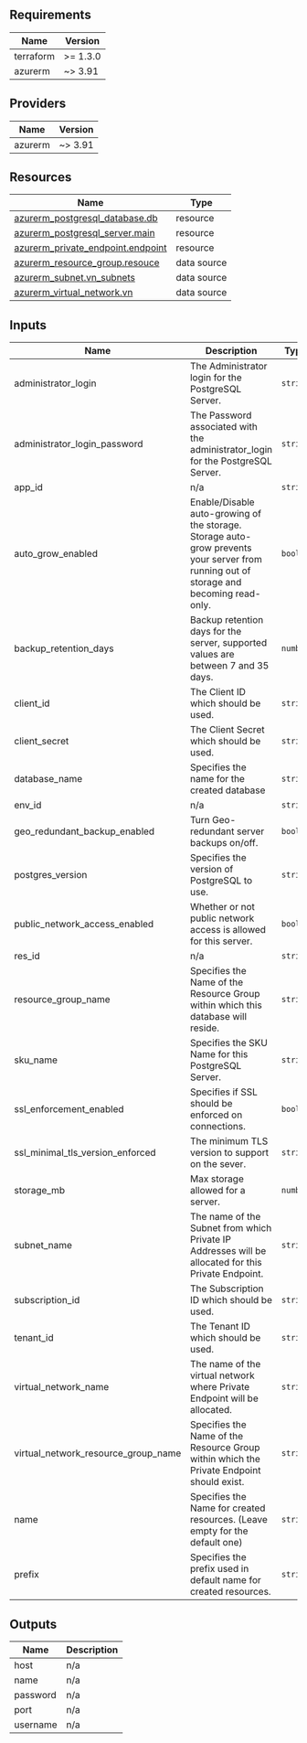 <!-- BEGIN_TF_DOCS -->
## Requirements

| Name | Version |
|------|---------|
| terraform | >= 1.3.0 |
| azurerm | ~> 3.91 |

## Providers

| Name | Version |
|------|---------|
| azurerm | ~> 3.91 |

## Resources

| Name | Type |
|------|------|
| [azurerm_postgresql_database.db](https://registry.terraform.io/providers/hashicorp/azurerm/latest/docs/resources/postgresql_database) | resource |
| [azurerm_postgresql_server.main](https://registry.terraform.io/providers/hashicorp/azurerm/latest/docs/resources/postgresql_server) | resource |
| [azurerm_private_endpoint.endpoint](https://registry.terraform.io/providers/hashicorp/azurerm/latest/docs/resources/private_endpoint) | resource |
| [azurerm_resource_group.resouce](https://registry.terraform.io/providers/hashicorp/azurerm/latest/docs/data-sources/resource_group) | data source |
| [azurerm_subnet.vn_subnets](https://registry.terraform.io/providers/hashicorp/azurerm/latest/docs/data-sources/subnet) | data source |
| [azurerm_virtual_network.vn](https://registry.terraform.io/providers/hashicorp/azurerm/latest/docs/data-sources/virtual_network) | data source |

## Inputs

| Name | Description | Type | Default | Required |
|------|-------------|------|---------|:--------:|
| administrator\_login | The Administrator login for the PostgreSQL Server. | `string` | n/a | yes |
| administrator\_login\_password | The Password associated with the administrator\_login for the PostgreSQL Server. | `string` | n/a | yes |
| app\_id | n/a | `string` | n/a | yes |
| auto\_grow\_enabled | Enable/Disable auto-growing of the storage. Storage auto-grow prevents your server from running out of storage and becoming read-only. | `bool` | n/a | yes |
| backup\_retention\_days | Backup retention days for the server, supported values are between 7 and 35 days. | `number` | n/a | yes |
| client\_id | The Client ID which should be used. | `string` | n/a | yes |
| client\_secret | The Client Secret which should be used. | `string` | n/a | yes |
| database\_name | Specifies the name for the created database | `string` | n/a | yes |
| env\_id | n/a | `string` | n/a | yes |
| geo\_redundant\_backup\_enabled | Turn Geo-redundant server backups on/off. | `bool` | n/a | yes |
| postgres\_version | Specifies the version of PostgreSQL to use. | `string` | n/a | yes |
| public\_network\_access\_enabled | Whether or not public network access is allowed for this server. | `bool` | n/a | yes |
| res\_id | n/a | `string` | n/a | yes |
| resource\_group\_name | Specifies the Name of the Resource Group within which this database will reside. | `string` | n/a | yes |
| sku\_name | Specifies the SKU Name for this PostgreSQL Server. | `string` | n/a | yes |
| ssl\_enforcement\_enabled | Specifies if SSL should be enforced on connections. | `bool` | n/a | yes |
| ssl\_minimal\_tls\_version\_enforced | The minimum TLS version to support on the sever. | `string` | n/a | yes |
| storage\_mb | Max storage allowed for a server. | `number` | n/a | yes |
| subnet\_name | The name of the Subnet from which Private IP Addresses will be allocated for this Private Endpoint. | `string` | n/a | yes |
| subscription\_id | The Subscription ID which should be used. | `string` | n/a | yes |
| tenant\_id | The Tenant ID which should be used. | `string` | n/a | yes |
| virtual\_network\_name | The name of the virtual network where Private Endpoint will be allocated. | `string` | n/a | yes |
| virtual\_network\_resource\_group\_name | Specifies the Name of the Resource Group within which the Private Endpoint should exist. | `string` | n/a | yes |
| name | Specifies the Name for created resources. (Leave empty for the default one) | `string` | `""` | no |
| prefix | Specifies the prefix used in default name for created resources. | `string` | `"hum-rp-postgres-ex-"` | no |

## Outputs

| Name | Description |
|------|-------------|
| host | n/a |
| name | n/a |
| password | n/a |
| port | n/a |
| username | n/a |
<!-- END_TF_DOCS -->